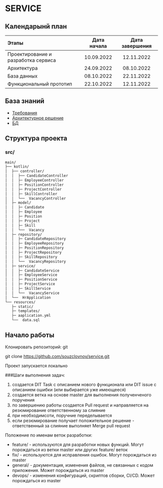 # SERVICE

## Календарынй план

| Этапы                                       | Дата начала | Дата завершения |
|:--------------------------------------------|:-----------:|:---------------:|
| Проектирование и разработка сервиса         | 10.09.2022  |   12.11.2022    |
| Архитектура                                 | 24.09.2022  |   08.10.2022    |
| База данных                                 | 08.10.2022  |   22.11.2022    |
| Функциональный прототип                     | 22.10.2022  |   12.11.2022    |

## База знаний
- [Требования](https://docs.google.com/spreadsheets/d/1ar7k1M1Ny8dvJw3D6-R4sVilpewrDADMEtiyr-7OKU8/edit#gid=0)
- [Архитектурное решение](https://app.diagrams.net/#G1pnGNtSTGczDYFIzFhM41HImrxgo-Cnw7)
- [БД](https://dbdiagram.io/d/635407f44709410195bbe5a8)

## Структура проекта

### src/
```bash
main/
├── kotlin/
│  ├── controller/
│  │  ├── CandidateController
│  │  ├─ EmployeeController
│  │  ├─ PositionController
│  │  ├─ ProjectController
│  │  ├─ SkillController
│  │  └──  VacancyController
│  ├─ model/
│  │  ├─ Candidate
│  │  ├─ Employee
│  │  ├─ Position
│  │  ├─ Project
│  │  ├─ Skill
│  │  └──  Vacancy
│  ├─ repository/
│  │  ├─ CandidateRepository
│  │  ├─ EmployeeRepository
│  │  ├─ PositionRepository
│  │  ├─ ProjectRepository
│  │  ├─ SkillRepository
│  │  └──  VacancyRepository
│  ├─ service/
│  │  ├─ CandidateService
│  │  ├─ EmployeeService
│  │  ├─ PositionService
│  │  ├─ ProjectService
│  │  ├─ SkillService
│  │  └──  VacancyService
│  └──  HrApplication
└── resources/
   ├─ static/
   ├─ templates/
   ├─ aaplication.yml
   └──  data.sql
```
## Начало работы

Клонировать репозиторий:
git

git clone https://github.com/souzclovnov/service.git

Проект запускается локально

###Шаги выполнения задач:
1. создается DIT Task с описанием нового функционала или DIT issue с описанием ошибки (или выбирается уже имеющееся)
2. создается ветка на основе master для выполнения полученченого поручения
3. по завершению работы создается Pull request и направляется на резюмирование ответственному за слияние
4. при необходимсоти, поручние переделывается
5. если резюмирование получает положительное решение - ответственный за слияние выполняет Merge pull request


Положение по именам веток разработки:
- feature/ - используются для разработки новых функций. Могут порождаться из ветки master или других feature/ веток
- fix/ - используются для исправления ошибок. Могут порождаться из master 
- general/ - документация, изменения файлов, не связанных с кодом приложения. Может порождаться из master
- devops/ - изменения конфигураций, скриптов сборки, CI/CD. Может порождаться из master

